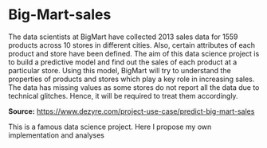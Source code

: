 # Big-Mart-sales
  The data scientists at BigMart have collected 2013 sales data for 1559 products across 10 stores in different cities. Also, certain attributes of each product and store have been defined. The aim of this data science project is to build a predictive model and find out the sales of each product at a particular store.  Using this model, BigMart will try to understand the properties of products and stores which play a key role in increasing sales.   The data has missing values as some stores do not report all the data due to technical glitches. Hence, it will be required to treat them accordingly.
  
**Source:** https://www.dezyre.com/project-use-case/predict-big-mart-sales
  
  This is a famous data science project. Here I propose my own implementation and analyses
